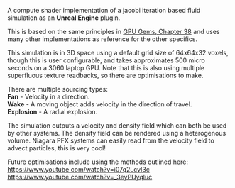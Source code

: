 A compute shader implementation of a jacobi iteration based fluid simulation as an **Unreal Engine** plugin. 

This is based on the same principles in [GPU Gems, Chapter 38](https://developer.nvidia.com/gpugems/gpugems/part-vi-beyond-triangles/chapter-38-fast-fluid-dynamics-simulation-gpu) and uses many other implementations as reference for the other specifics.

This simulation is in 3D space using a default grid size of 64x64x32 voxels, though this is user configurable, and takes approximates 500 micro seconds on a 3060 laptop GPU. Note that this is also using multiple superfluous texture readbacks, so there are optimisations to make.

There are multiple sourcing types:  
**Fan** - Velocity in a direction.  
**Wake** - A moving object adds velocity in the direction of travel.  
**Explosion** - A radial explosion.  

The simulation outputs a velocity and density field which can both be used by other systems. 
The density field can be rendered using a heterogenous volume.
Niagara PFX systems can easily read from the velocity field to advect particles, this is very cool!

Future optimisations include using the methods outlined here:  
https://www.youtube.com/watch?v=i07q2LcvI3c  
https://www.youtube.com/watch?v=_3eyPUyqluc  

